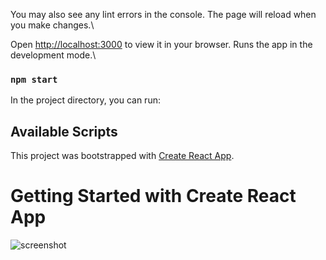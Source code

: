 You may also see any lint errors in the console.
The page will reload when you make changes.\

Open [http://localhost:3000](http://localhost:3000) to view it in your browser.
Runs the app in the development mode.\

### `npm start`

In the project directory, you can run:

## Available Scripts

This project was bootstrapped with [Create React App](https://github.com/facebook/create-react-app).

# Getting Started with Create React App

![screenshot](https://cloud-dbl02oemn-hack-club-bot.vercel.app/0image.png)
